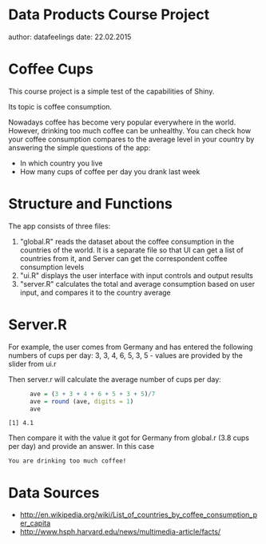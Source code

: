 Data Products Course Project
========================================================
author: datafeelings
date: 22.02.2015

Coffee Cups
========================================================

This course project is a simple test of the capabilities of Shiny.

Its topic is coffee consumption.

Nowadays coffee has become very popular everywhere in the world. 
However, drinking too much coffee can be unhealthy. 
You can check how your coffee consumption compares to the average level in your country by answering the simple questions of the app:

- In which country you live
- How many cups of coffee per day you drank last week

Structure and Functions
===
The app consists of three files:
  1. "global.R" reads the dataset about the coffee consumption in the countries of the world. It is a separate file so that UI can get a list of countries from it, and Server can get the correspondent coffee consumption levels
  2. "ui.R" displays the user interface with input controls and output results
  3. "server.R" calculates the total and average consumption based on user input, and compares it to the country average


Server.R
========================================================
For example, the user comes from Germany and has entered the following numbers of cups per day: 
  3, 3, 4, 6, 5, 3, 5 - values are provided by the slider from ui.r
  
Then server.r will calculate the average number of cups per day:


```r
      ave = (3 + 3 + 4 + 6 + 5 + 3 + 5)/7
      ave = round (ave, digits = 1)
      ave
```

```
[1] 4.1
```
Then compare it with the value it got for Germany from global.r (3.8 cups per day) and provide an answer. In this case 

```
You are drinking too much coffee!
```

Data Sources
========================================================

- http://en.wikipedia.org/wiki/List_of_countries_by_coffee_consumption_per_capita
- http://www.hsph.harvard.edu/news/multimedia-article/facts/
